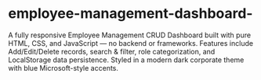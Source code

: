 # employee-management-dashboard-
A fully responsive Employee Management CRUD Dashboard built with pure HTML, CSS, and JavaScript — no backend or frameworks. Features include Add/Edit/Delete records, search &amp; filter, role categorization, and LocalStorage data persistence. Styled in a modern dark corporate theme with blue Microsoft-style accents.
